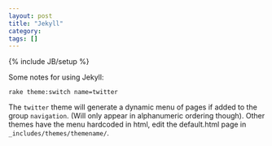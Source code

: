 ```yaml
---
layout: post
title: "Jekyll"
category: 
tags: []
---
```

{% include JB/setup %}

Some notes for using Jekyll:

    rake theme:switch name=twitter

The `twitter` theme will generate a dynamic menu of pages if added to the group `navigation`.  (Will only appear in alphanumeric ordering though).  Other themes have the menu hardcoded in html, edit the default.html page in `_includes/themes/themename/`. 

